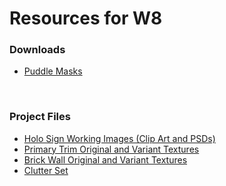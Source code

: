 # Resources for W8

<h3>Downloads</h3>
<ul>
<li><a class="inline_disabled" href="https://www.dropbox.com/s/qdqv5fshs7zdrdd/PuddleMasks.zip?dl=0" target="_blank">Puddle Masks</a></li>
</ul>
<p>&nbsp;</p>
<h3>Project Files</h3>
<ul>
<li><a class="inline_disabled" href="https://www.dropbox.com/s/3hah4toyvaggf8m/HoloSigns_PUB.zip?dl=0" target="_blank">Holo Sign Working Images (Clip Art and PSDs)</a></li>
<li><a class="inline_disabled" href="https://www.dropbox.com/s/82345qzcuiqgo0i/PrimaryTrim_withVar.zip?dl=0" target="_blank">Primary Trim Original and Variant Textures</a></li>
<li><a class="inline_disabled" href="https://www.dropbox.com/s/4xlf6qwyisp6f77/BrickWall_withVar.zip?dl=0" target="_blank">Brick Wall Original and Variant Textures</a></li>
<li><a class="inline_disabled" href="https://www.dropbox.com/s/va8kzmhf4yx7vhn/Clutter.zip?dl=0" target="_blank">Clutter Set</a></li>
</ul>